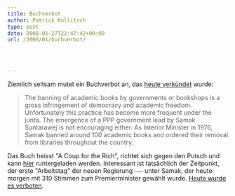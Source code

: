 ```yaml
---
title: Buchverbot
author: Patrick Kollitsch
type: post
date: 2008-01-27T22:47:42+00:00
url: /2008/01/buchverbot/




---
```

Ziemlich seltsam mutet ein Buchverbot an, das [heute verkündet][1] wurde:

> The banning of academic books by governments or bookshops is a gross infringement of democracy and academic freedom. Unfortunately this practice has become more frequent under the junta. The emergence of a <span class="caps">PPP</span> government lead by Samak Suntarawej is not encouraging either. As Interior Minister in 1976, Samak banned around 100 academic books and ordered their removal from libraries throughout the country.

Das Buch heisst "A Coup for the Rich", richtet sich gegen den Putsch und kann [hier][1] runtergeladen werden. Interessant ist tatsächlich der Zeitpunkt, der erste "Arbeitstag" der neuen Regierung --- unter Samak, der heute morgen mit 310 Stimmen zum Premierminister gewählt wurde. [Heute wurde es verboten][2].

 [1]: http://data4.blog.de/media/866/1618866_ac8f0faaae_d.pdf
 [2]: http://facthai.files.wordpress.com/2008/01/policeorderacoupfortherich.jpg